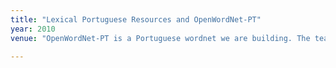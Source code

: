 ```yaml
---
title: "Lexical Portuguese Resources and OpenWordNet-PT"
year: 2010
venue: "OpenWordNet-PT is a Portuguese wordnet we are building. The team consists of Alexandre Rademaker, Gerard de Melo, Livy Real and Fabricio Chalub, amongst others. The code is in GitHub and the browsable interface is "

---
```

